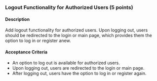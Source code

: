 ### Logout Functionality for Authorized Users (5 points)

#### Description

Add logout functionality for authorized users. Upon logging out, users should be redirected to the login or main page, which provides them the option to log in or register anew.

#### Acceptance Criteria

- An option to log out is available for authorized users.
- Upon logging out, users are redirected to the login or main page.
- After logging out, users have the option to log in or register again.
